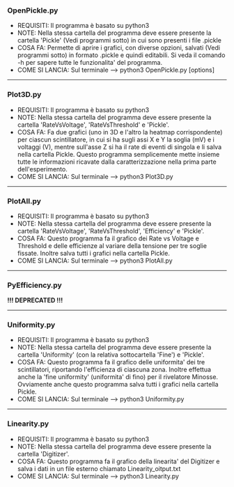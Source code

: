 ### OpenPickle.py 

* REQUISITI: Il programma è basato su python3 
* NOTE: Nella stessa cartella del programma deve essere presente la cartella 'Pickle' (Vedi programmi sotto) in cui sono presenti i file .pickle 
* COSA FA: Permette di aprire i grafici, con diverse opzioni, salvati (Vedi programmi sotto) in formato .pickle e quindi editabili. 
Si veda il comando -h per sapere tutte le funzionalita' del programma. 
* COME SI LANCIA: Sul terminale --> python3 OpenPickle.py [options]

---

### Plot3D.py 

* REQUISITI: Il programma è basato su python3 
* NOTE: Nella stessa cartella del programma deve essere presente la cartella 'RateVsVoltage', 'RateVsThreshold' e 'Pickle'. 
* COSA FA: Fa due grafici (uno in 3D e l'altro la heatmap corrispondente) per ciascun scintillatore, in cui si ha sugli assi X e Y la soglia (mV) e i voltaggi (V), mentre sull'asse Z si ha il rate di eventi di singola e li salva nella cartella Pickle. Questo programma semplicemente mette insieme tutte le informazioni ricavate dalla caratterizzazione nella prima parte dell'esperimento.
* COME SI LANCIA: Sul terminale --> python3 Plot3D.py

---

### PlotAll.py 

* REQUISITI: Il programma è basato su python3 
* NOTE: Nella stessa cartella del programma deve essere presente la cartella 'RateVsVoltage', 'RateVsThreshold', 'Efficiency' e 'Pickle'. 
* COSA FA: Questo programma fa il grafico dei Rate vs Voltage e Threshold e delle efficienze al variare della tensione per tre soglie fissate. 
Inoltre salva tutti i grafici nella cartella Pickle. 
* COME SI LANCIA: Sul terminale --> python3 PlotAll.py 

---

### PyEfficiency.py

**!!! DEPRECATED !!!**

---

### Uniformity.py 

* REQUISITI: Il programma è basato su python3 
* NOTE: Nella stessa cartella del programma deve essere presente la cartella 'Uniformity' (con la relativa sottocartella 'Fine') e 'Pickle'. 
* COSA FA: Questo programma fa il grafico delle uniformita' dei tre scintillatori, riportando l'efficienza di ciascuna zona. Inoltre effettua anche la 'fine uniformity' (uniformita' di fino) per il rivelatore Minosse. Ovviamente anche questo programma salva tutti i grafici nella cartella Pickle. 
* COME SI LANCIA: Sul terminale --> python3 Uniformity.py

---

### Linearity.py

* REQUISITI: Il programma è basato su python3 
* NOTE: Nella stessa cartella del programma deve essere presente la cartella 'Digitizer'. 
* COSA FA: Questo programma fa il grafico della linearita' del Digitizer e salva i dati in un file esterno chiamato Linearity_oitput.txt 
* COME SI LANCIA: Sul terminale --> python3 Linearity.py
